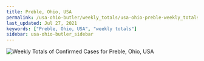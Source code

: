 ```yaml
---
title: Preble, Ohio, USA
permalink: /usa-ohio-butler/weekly_totals/usa-ohio-preble-weekly_totals.html
last_updated: Jul 27, 2021
keywords: ["Preble, Ohio, USA", "weekly totals"]
sidebar: usa-ohio-butler_sidebar
---
```


![Weekly Totals of Confirmed Cases for Preble, Ohio, USA](/covid_tracker/images/graphs/usa-ohio-preble-weekly_totals_graph.png)
